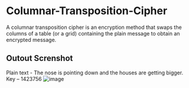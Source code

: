 # Columnar-Transposition-Cipher
A columnar transposition cipher is an encryption method that swaps the columns of a table (or a grid) containing the plain message to obtain an encrypted message.


## Outout Screnshot
Plain text - The nose is pointing down and the houses are getting bigger.
Key – 1423756
![image](https://user-images.githubusercontent.com/53792139/176718957-1c1cb527-174b-4a65-a348-fc0f46678f94.png)


